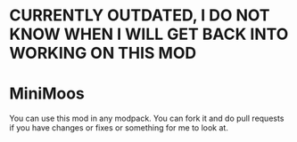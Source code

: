 # CURRENTLY OUTDATED, I DO NOT KNOW WHEN I WILL GET BACK INTO WORKING ON THIS MOD
# MiniMoos
You can use this mod in any modpack. You can fork it and do pull requests if you have changes or fixes or something for me to look at.

